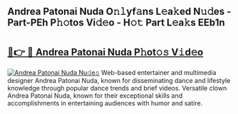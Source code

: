 ## Andrea Patonai Nuda O𝚗𝚕yf𝚊ns L𝚎a𝚔ed N𝚞𝚍es - Part-PEh P𝚑𝚘tos Vi𝚍𝚎o - H𝚘𝚝 Part L𝚎a𝚔s EEb1n

# <h2><a href="http://kff7f7n.oniu.top/?m=Andrea+Patonai+Nuda">🔗👉 🔴 Andrea Patonai Nuda P𝚑ot𝚘𝚜 V𝚒d𝚎o</a></h2>

[![Andrea Patonai Nuda Nu𝚍e𝚜](https://i.imgur.com/0qMVB7G.gif)](http://kff7f7n.oniu.top/?m=Andrea+Patonai+Nuda)
Web-based entertainer and multimedia designer Andrea Patonai Nuda, known for disseminating dance and lifestyle knowledge through popular dance trends and brief videos. Versatile clown Andrea Patonai Nuda, known for their exceptional skills and accomplishments in entertaining audiences with humor and satire.  
